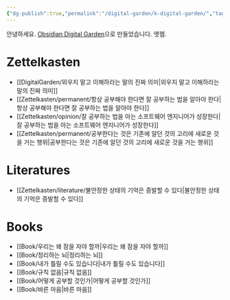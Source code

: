 ```yaml
---
{"dg-publish":true,"permalink":"/digital-garden/k-digital-garden/","tags":"gardenEntry","dgHomeLink":true,"dgPassFrontmatter":false}
---
```



안녕하세요. [Obsidian Digital Garden](https://github.com/oleeskild/obsidian-digital-garden)으로 만들었습니다. 엣헴.

# Zettelkasten
- [[DigitalGarden/외우지 말고 이해하라는 말의 진짜 의미|외우지 말고 이해하라는 말의 진짜 의미]]
- [[Zettelkasten/permanent/항상 공부해야 한다면 잘 공부하는 법을 알아야 한다|항상 공부해야 한다면 잘 공부하는 법을 알아야 한다]]
- [[Zettelkasten/opinion/잘 공부하는 법을 아는 소프트웨어 엔지니어가 성장한다|잘 공부하는 법을 아는 소프트웨어 엔지니어가 성장한다]]
- [[Zettelkasten/permanent/공부한다는 것은 기존에 알던 것의 고리에 새로운 것을 거는 행위|공부한다는 것은 기존에 알던 것의 고리에 새로운 것을 거는 행위]]

# Literatures
- [[Zettelkasten/literature/불안정한 상태의 기억은 증발할 수 있다|불안정한 상태의 기억은 증발할 수 있다]]

# Books
- [[Book/우리는 왜 잠을 자야 할까|우리는 왜 잠을 자야 할까]]
- [[Book/정리하는 뇌|정리하는 뇌]]
- [[Book/내가 틀릴 수도 있습니다|내가 틀릴 수도 있습니다]]
- [[Book/규칙 없음|규칙 없음]]
- [[Book/어떻게 공부할 것인가|어떻게 공부할 것인가]]
- [[Book/바른 마음|바른 마음]]
